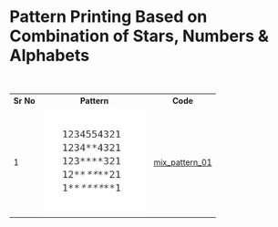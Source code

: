 # Pattern Printing Based on Combination of Stars, Numbers & Alphabets

&nbsp;

<table>
  <tr>
    <th>Sr No</th>
    <th>Pattern</th>
    <th>Code</th>
  </tr>
  
  <tr>
    <td>1</td>
    <td><img src="_assets/mix_pattern_01.png" width="180"></td>
    <td><a href="mix_pattern_01.cpp">mix_pattern_01</a></td>
  </tr>
</table>